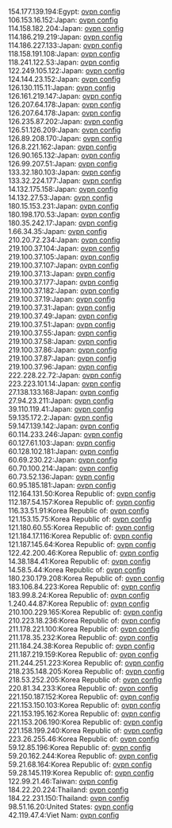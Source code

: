 154.177.139.194:Egypt: [ovpn config](vpn/154_177_139_194.ovpn)  
106.153.16.152:Japan: [ovpn config](vpn/106_153_16_152.ovpn)  
114.158.182.204:Japan: [ovpn config](vpn/114_158_182_204.ovpn)  
114.186.219.219:Japan: [ovpn config](vpn/114_186_219_219.ovpn)  
114.186.227.133:Japan: [ovpn config](vpn/114_186_227_133.ovpn)  
118.158.191.108:Japan: [ovpn config](vpn/118_158_191_108.ovpn)  
118.241.122.53:Japan: [ovpn config](vpn/118_241_122_53.ovpn)  
122.249.105.122:Japan: [ovpn config](vpn/122_249_105_122.ovpn)  
124.144.23.152:Japan: [ovpn config](vpn/124_144_23_152.ovpn)  
126.130.115.11:Japan: [ovpn config](vpn/126_130_115_11.ovpn)  
126.161.219.147:Japan: [ovpn config](vpn/126_161_219_147.ovpn)  
126.207.64.178:Japan: [ovpn config](vpn/126_207_64_178.ovpn)  
126.207.64.178:Japan: [ovpn config](vpn/126_207_64_178.ovpn)  
126.235.87.202:Japan: [ovpn config](vpn/126_235_87_202.ovpn)  
126.51.126.209:Japan: [ovpn config](vpn/126_51_126_209.ovpn)  
126.89.208.170:Japan: [ovpn config](vpn/126_89_208_170.ovpn)  
126.8.221.162:Japan: [ovpn config](vpn/126_8_221_162.ovpn)  
126.90.165.132:Japan: [ovpn config](vpn/126_90_165_132.ovpn)  
126.99.207.51:Japan: [ovpn config](vpn/126_99_207_51.ovpn)  
133.32.180.103:Japan: [ovpn config](vpn/133_32_180_103.ovpn)  
133.32.224.177:Japan: [ovpn config](vpn/133_32_224_177.ovpn)  
14.132.175.158:Japan: [ovpn config](vpn/14_132_175_158.ovpn)  
14.132.27.53:Japan: [ovpn config](vpn/14_132_27_53.ovpn)  
180.15.153.231:Japan: [ovpn config](vpn/180_15_153_231.ovpn)  
180.198.170.53:Japan: [ovpn config](vpn/180_198_170_53.ovpn)  
180.35.242.17:Japan: [ovpn config](vpn/180_35_242_17.ovpn)  
1.66.34.35:Japan: [ovpn config](vpn/1_66_34_35.ovpn)  
210.20.72.234:Japan: [ovpn config](vpn/210_20_72_234.ovpn)  
219.100.37.104:Japan: [ovpn config](vpn/219_100_37_104.ovpn)  
219.100.37.105:Japan: [ovpn config](vpn/219_100_37_105.ovpn)  
219.100.37.107:Japan: [ovpn config](vpn/219_100_37_107.ovpn)  
219.100.37.13:Japan: [ovpn config](vpn/219_100_37_13.ovpn)  
219.100.37.177:Japan: [ovpn config](vpn/219_100_37_177.ovpn)  
219.100.37.182:Japan: [ovpn config](vpn/219_100_37_182.ovpn)  
219.100.37.19:Japan: [ovpn config](vpn/219_100_37_19.ovpn)  
219.100.37.31:Japan: [ovpn config](vpn/219_100_37_31.ovpn)  
219.100.37.49:Japan: [ovpn config](vpn/219_100_37_49.ovpn)  
219.100.37.51:Japan: [ovpn config](vpn/219_100_37_51.ovpn)  
219.100.37.55:Japan: [ovpn config](vpn/219_100_37_55.ovpn)  
219.100.37.58:Japan: [ovpn config](vpn/219_100_37_58.ovpn)  
219.100.37.86:Japan: [ovpn config](vpn/219_100_37_86.ovpn)  
219.100.37.87:Japan: [ovpn config](vpn/219_100_37_87.ovpn)  
219.100.37.96:Japan: [ovpn config](vpn/219_100_37_96.ovpn)  
222.228.22.72:Japan: [ovpn config](vpn/222_228_22_72.ovpn)  
223.223.101.14:Japan: [ovpn config](vpn/223_223_101_14.ovpn)  
27.138.133.168:Japan: [ovpn config](vpn/27_138_133_168.ovpn)  
27.94.23.211:Japan: [ovpn config](vpn/27_94_23_211.ovpn)  
39.110.119.41:Japan: [ovpn config](vpn/39_110_119_41.ovpn)  
59.135.172.2:Japan: [ovpn config](vpn/59_135_172_2.ovpn)  
59.147.139.142:Japan: [ovpn config](vpn/59_147_139_142.ovpn)  
60.114.233.246:Japan: [ovpn config](vpn/60_114_233_246.ovpn)  
60.127.61.103:Japan: [ovpn config](vpn/60_127_61_103.ovpn)  
60.128.102.181:Japan: [ovpn config](vpn/60_128_102_181.ovpn)  
60.69.230.22:Japan: [ovpn config](vpn/60_69_230_22.ovpn)  
60.70.100.214:Japan: [ovpn config](vpn/60_70_100_214.ovpn)  
60.73.52.136:Japan: [ovpn config](vpn/60_73_52_136.ovpn)  
60.95.185.181:Japan: [ovpn config](vpn/60_95_185_181.ovpn)  
112.164.131.50:Korea Republic of: [ovpn config](vpn/112_164_131_50.ovpn)  
112.187.54.157:Korea Republic of: [ovpn config](vpn/112_187_54_157.ovpn)  
116.33.51.91:Korea Republic of: [ovpn config](vpn/116_33_51_91.ovpn)  
121.153.15.75:Korea Republic of: [ovpn config](vpn/121_153_15_75.ovpn)  
121.180.60.55:Korea Republic of: [ovpn config](vpn/121_180_60_55.ovpn)  
121.184.17.116:Korea Republic of: [ovpn config](vpn/121_184_17_116.ovpn)  
121.187.145.64:Korea Republic of: [ovpn config](vpn/121_187_145_64.ovpn)  
122.42.200.46:Korea Republic of: [ovpn config](vpn/122_42_200_46.ovpn)  
14.38.184.41:Korea Republic of: [ovpn config](vpn/14_38_184_41.ovpn)  
14.58.5.44:Korea Republic of: [ovpn config](vpn/14_58_5_44.ovpn)  
180.230.179.208:Korea Republic of: [ovpn config](vpn/180_230_179_208.ovpn)  
183.106.84.223:Korea Republic of: [ovpn config](vpn/183_106_84_223.ovpn)  
183.99.8.24:Korea Republic of: [ovpn config](vpn/183_99_8_24.ovpn)  
1.240.44.87:Korea Republic of: [ovpn config](vpn/1_240_44_87.ovpn)  
210.100.229.165:Korea Republic of: [ovpn config](vpn/210_100_229_165.ovpn)  
210.223.18.236:Korea Republic of: [ovpn config](vpn/210_223_18_236.ovpn)  
211.178.221.100:Korea Republic of: [ovpn config](vpn/211_178_221_100.ovpn)  
211.178.35.232:Korea Republic of: [ovpn config](vpn/211_178_35_232.ovpn)  
211.184.24.38:Korea Republic of: [ovpn config](vpn/211_184_24_38.ovpn)  
211.187.219.159:Korea Republic of: [ovpn config](vpn/211_187_219_159.ovpn)  
211.244.251.223:Korea Republic of: [ovpn config](vpn/211_244_251_223.ovpn)  
218.235.148.205:Korea Republic of: [ovpn config](vpn/218_235_148_205.ovpn)  
218.53.252.205:Korea Republic of: [ovpn config](vpn/218_53_252_205.ovpn)  
220.81.34.233:Korea Republic of: [ovpn config](vpn/220_81_34_233.ovpn)  
221.150.187.152:Korea Republic of: [ovpn config](vpn/221_150_187_152.ovpn)  
221.153.150.103:Korea Republic of: [ovpn config](vpn/221_153_150_103.ovpn)  
221.153.195.162:Korea Republic of: [ovpn config](vpn/221_153_195_162.ovpn)  
221.153.206.190:Korea Republic of: [ovpn config](vpn/221_153_206_190.ovpn)  
221.158.199.240:Korea Republic of: [ovpn config](vpn/221_158_199_240.ovpn)  
223.26.255.46:Korea Republic of: [ovpn config](vpn/223_26_255_46.ovpn)  
59.12.85.196:Korea Republic of: [ovpn config](vpn/59_12_85_196.ovpn)  
59.20.162.244:Korea Republic of: [ovpn config](vpn/59_20_162_244.ovpn)  
59.21.68.164:Korea Republic of: [ovpn config](vpn/59_21_68_164.ovpn)  
59.28.145.119:Korea Republic of: [ovpn config](vpn/59_28_145_119.ovpn)  
122.99.21.46:Taiwan: [ovpn config](vpn/122_99_21_46.ovpn)  
184.22.20.224:Thailand: [ovpn config](vpn/184_22_20_224.ovpn)  
184.22.231.150:Thailand: [ovpn config](vpn/184_22_231_150.ovpn)  
98.51.16.20:United States: [ovpn config](vpn/98_51_16_20.ovpn)  
42.119.47.4:Viet Nam: [ovpn config](vpn/42_119_47_4.ovpn)  
